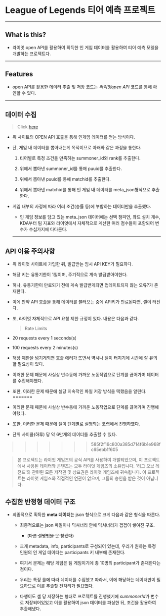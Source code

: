 # League of Legends 티어 예측 프로젝트

---

## **What is this?**

- 라이엇 open API를 활용하여 획득한 인 게임 데이터를 활용하여 티어 예측 모델을 개발하는 프로젝트다.

---

## **Features**

- open API를 활용한 데이터 추출 및 저장 코드는 *라이엇open API* 코드를 통해 확인할 수 있다.

---

## **데이터 수집**

> Click [here](https://developer.riotgames.com/)

- 위 사이트의 OPEN API 호출을 통해 인게임 데이터를 얻는 방식이다.

- 단, 게임 내 데이터를 뽑아내는게 목적이므로 아래와 같은 과정을 통한다.

  1. 티어별로 특정 조건을 만족하는 summoner_id와 rank를 추출한다.

  2. 위에서 뽑아낸 summoner_id를 통해 puuid를 추출한다.

  3. 위에서 뽑아낸 puuid를 통해 matchid를 추출한다.

  4. 위에서 뽑아낸 matchid를 통해 인 게임 내 데이터를 meta_json형식으로 추출한다.

- 게임 내부의 사정에 따라 여러 조건(승률 등)에 부합하는 데이터만을 추출했다.

  - 인 게임 정보를 담고 있는 meta_json 데이터에는 선택 챔피언, 와드 설치 개수, KDA부터 팀 지표와 라이엇에서 자체적으로 계산한 여러 점수들이 포함되어 변수가 수십가지에 다다른다.

  ***

## **API 이용 주의사항**

- 위 라이엇 사이트에 가입한 뒤, 발급받는 임시 API KEY가 필요하다.
- 해당 키는 유통기한이 1일이며, 주기적으로 계속 발급받아야한다.
- 허나, 유통기한이 만료되기 전에 계속 발급받게되면 업데이트되지 않는 오류?가 존재한다.
- 이에 만약 API 호출을 통해 데이터를 불러오는 중에 API키가 만료된다면, 셀이 터진다.

- 또, 라이엇 자체적으로 API 요청 제한 규정이 있다. 내용은 다음과 같다.

  > Rate Limits

- 20 requests every 1 seconds(s)
- 100 requests every 2 minutes(s)

- 해당 제한을 넘기게되면 호출 에러가 뜨면서 역시나 셀이 터지기에 시간에 잘 유의할 필요성이 있다.

- 이러한 문제 때문에 사실상 반수동에 가까운 노동작업으로 단계를 끊어가며 데이터를 수집해야했다.

- 또한, 이러한 문제 때문에 셀당 지속적인 파일 저장 방식을 택했음을 알린다.
=======
- 이러한 문제 때문에 사실상 반수동에 가까운 노동작업으로 단계를 끊어가며 진행해야했다.
- 또한, 이러한 문제 때문에 셀이 단계별로 실행되는 코랩에서 진행하였다.
- 단위 사이클(하루) 당 약 6만개의 데이터를 추출할 수 있다.
>>>>>>> 585f2f16c800a385d714f6b1e968fc65ebb1f605

> 본 프로젝트는 라이엇 게임즈의 공식 API를 사용하여 개발되었으며, 이 프로젝트에서 사용된 데이터와 콘텐츠는 모두 라이엇 게임즈의 소유입니다. '리그 오브 레전드'와 관련된 모든 저작권 및 상표권은 라이엇 게임즈에 귀속됩니다. 이 프로젝트는 라이엇 게임즈와 직접적인 연관이 없으며, 그들의 승인을 받은 것이 아닙니다.

## **수집한 반정형 데이터 구조**

- 최종적으로 획득한 **meta 데이터**는 json 형식으로 크게 다음과 같은 형식을 따른다.

  - 최종적으로는 json 파일이나 딕셔너리 안에 딕셔너리가 겹겹이 쌓여진 구조.

    - (~~다른 설명법을 못 찾겠다~~)

  - 크게 metadata, info, participants로 구성되어 있는데, 우리가 원하는 특정 인원의 인 게임 데이터는 participants 키 내부에 존재한다.

  - 여기서 문제는 해당 게임은 팀 게임이기에 총 10명의 participant가 존재한다는 점이다.

  - 우리는 특정 룰에 따라 데이터를 수집했고 따라서, 이에 해당하는 데이터만이 필요하므로 이를 추출할 전처리가 필요했다.

  - 다행이도 셀 당 저장하는 형태로 프로젝트를 진행했기에 *summonerId*가 변수로 저장되어있었고 이를 활용하여 json 데이터를 파싱한 뒤, 조건을 활용하여 추출해냈다.
